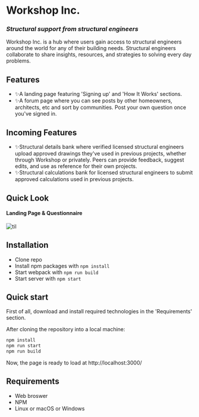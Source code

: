 # Workshop Inc. 
### _Structural support from structural engineers_


Workshop Inc. is a hub where users gain access to structural engineers around the world for any of their building needs. Structural engineers collaborate to share insights, resources, and strategies to solving every day problems. 

## Features

- ✨A landing page featuring 'Signing up' and 'How It Works' sections.
- ✨A forum page where you can see posts by other homeowners, architects, etc and sort by communities. Post your own question once you've signed in.  

## Incoming Features

 - ✨Structural details bank where verified licensed structural engineers upload approved drawings they've used in previous projects, whether through Workshop or privately. Peers can provide feedback, suggest edits, and use as reference for their own projects.
 - ✨Structural calculations bank for licensed structural engineers to submit approved calculations used in previous projects.

## Quick Look
#### Landing Page & Questionnaire
![til](https://github.com/Health-Mart/healthy-food-inc/blob/main/GIFs/Landing_Page_And_Questionnaire.gif?raw=true)


## Installation
- Clone repo
- Install npm packages with `npm install`
- Start webpack with `npm run build`
- Start server with `npm start`

## Quick start
First of all, download and install required technologies in the 'Requirements' section. 

After cloning the repository into a local machine: 
```bash
npm install
npm run start
npm run build
```

Now, the page is ready to load at http://localhost:3000/

## Requirements
- Web broswer
- NPM
- Linux or macOS or Windows
